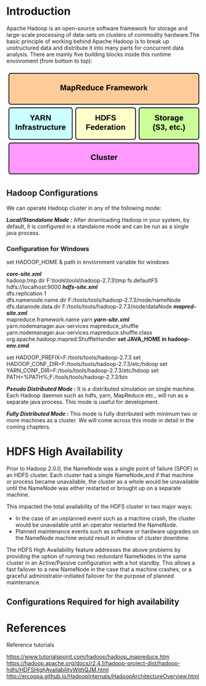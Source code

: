 # Introduction

Apache Hadoop is an open-source software framework for storage and large-scale processing of data-sets on clusters of commodity hardware.The basic principle of working behind  Apache Hadoop is to break up unstructured data and distribute it into many parts for concurrent data analysis. There are mainly five building blocks inside this runtime envinroment (from bottom to top):

![Alt text](src/main/resources/images/hadoop-architecture-oveview.png?raw=true "hadoop architecture oveview")

## Hadoop Configurations

We can operate Hadoop cluster in any of the following mode:

***Local/Standalone Mode :*** After downloading Hadoop in your system, by default, it is configured in a standalone mode and can be run as a single java process.

### Configuration for Windows
set HADOOP_HOME & path in enviornment variable for windows

***core-site.xml*** <br/>
  <property>
    <name>hadoop.tmp.dir</name>
     <value>F:\tools\tools\hadoop-2.7.3\tmp</value>
  </property>
  <property>
    <name>fs.defaultFS</name>
    <value>hdfs://localhost:9000</value>
  </property>
***hdfs-site.xml*** <br/>
  <property>
	    <name>dfs.replication</name>
	    <value>1</value>
  </property>  
  <property>
    <name>dfs.namenode.name.dir</name>
    <value>F:/tools/tools/hadoop-2.7.3/node/nameNode</value>
   </property>
   <property>
       <name>dfs.datanode.data.dir</name>
     <value>F:/tools/tools/hadoop-2.7.3/node/dataNode</value>
   </property>
***mapred-site.xml*** <br/>
 <property>
		<name>mapreduce.framework.name</name>
		<value>yarn</value>
	</property>
***yarn-site.xml*** <br/>
  <property>
       <name>yarn.nodemanager.aux-services</name>
       <value>mapreduce_shuffle</value>
   </property>
   <property>
       <name>yarn.nodemanager.aux-services.mapreduce.shuffle.class</name>
       <value>org.apache.hadoop.mapred.ShuffleHandler</value>
   </property>
**set JAVA_HOME in hadoop-env.cmd**

set HADOOP_PREFIX=F:/tools/tools/hadoop-2.7.3
set HADOOP_CONF_DIR=F:/tools/tools/hadoop-2.7.3/etc/hdoop
set YARN_CONF_DIR=F:/tools/tools/hadoop-2.7.3/etc/hdoop
set PATH=%PATH%;F:/tools/tools/hadoop-2.7.3/bin

***Pseudo Distributed Mode :*** It is a distributed simulation on single machine. Each Hadoop daemon such as hdfs, yarn, MapReduce etc., will run as a separate java process. This mode is useful for development.

***Fully Distributed Mode :*** This mode is fully distributed with minimum two or more machines as a cluster. We will come across this mode in detail in the coming chapters.


# HDFS High Availability 
Prior to Hadoop 2.0.0, the NameNode was a single point of failure (SPOF) in an HDFS cluster. Each cluster had a single NameNode,and if that machine or process became unavailable, the cluster as a whole would be unavailable until the NameNode was either restarted or brought up on a separate machine.

This impacted the total availability of the HDFS cluster in two major ways:

* In the case of an unplanned event such as a machine crash, the cluster would be unavailable until an operator restarted the NameNode.
* Planned maintenance events such as software or hardware upgrades on the NameNode machine would result in window of cluster downtime.

The HDFS High Availability feature addresses the above problems by providing the option of running two redundant NameNodes in the same cluster in an Active/Passive configuration with a hot standby. This allows a fast failover to a new NameNode in the case that a machine crashes, or a graceful administrator-initiated failover for the purpose of planned maintenance.

## Configurations Required for high availability

# References
Reference tutorials

https://www.tutorialspoint.com/hadoop/hadoop_mapreduce.htm <br/>
https://hadoop.apache.org/docs/r2.4.1/hadoop-project-dist/hadoop-hdfs/HDFSHighAvailabilityWithQJM.html
http://ercoppa.github.io/HadoopInternals/HadoopArchitectureOverview.html
